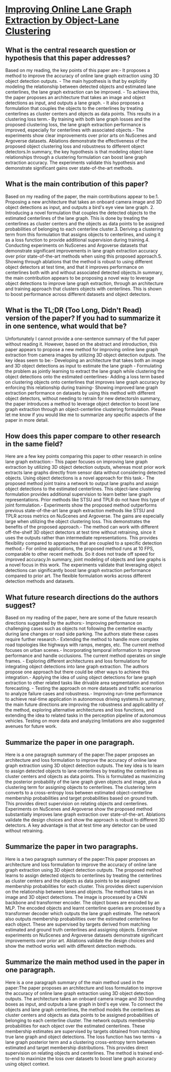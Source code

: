 # [Improving Online Lane Graph Extraction by Object-Lane Clustering](https://arxiv.org/abs/2307.10947)

## What is the central research question or hypothesis that this paper addresses?

 Based on my reading, the key points of this paper are:- It proposes a method to improve the accuracy of online lane graph extraction using 3D object detection outputs. - The main hypothesis is that by explicitly modeling the relationship between detected objects and estimated lane centerlines, the lane graph extraction can be improved. - To achieve this, the paper proposes an architecture that takes an image and object detections as input, and outputs a lane graph. - It also proposes a formulation that couples the objects to the centerlines by treating centerlines as cluster centers and objects as data points. This results in a clustering loss term.- By training with both lane graph losses and the proposed clustering loss, the lane graph extraction performance is improved, especially for centerlines with associated objects.- The experiments show clear improvements over prior arts on NuScenes and Argoverse datasets. Ablations demonstrate the effectiveness of the proposed object clustering loss and robustness to different object detectors.In summary, the key hypothesis is that modeling object-lane relationships through a clustering formulation can boost lane graph extraction accuracy. The experiments validate this hypothesis and demonstrate significant gains over state-of-the-art methods.


## What is the main contribution of this paper?

 Based on my reading of the paper, the main contributions appear to be:1. Proposing a new architecture that takes an onboard camera image and 3D object detections as input, and outputs a bird's eye view lane graph. 2. Introducing a novel formulation that couples the detected objects to the estimated centerlines of the lane graph. This is done by treating the centerlines as cluster centers and the objects as data points to be assigned probabilities of belonging to each centerline cluster.3. Deriving a clustering term from this formulation that assigns objects to centerlines, and using it as a loss function to provide additional supervision during training.4. Conducting experiments on NuScenes and Argoverse datasets that demonstrate significant improvements in lane graph extraction accuracy over prior state-of-the-art methods when using this proposed approach.5. Showing through ablations that the method is robust to using different object detectors at test time, and that it improves performance on centerlines both with and without associated detected objects.In summary, the main contribution appears to be proposing a novel way to leverage object detections to improve lane graph extraction, through an architecture and training approach that clusters objects with centerlines. This is shown to boost performance across different datasets and object detectors.


## What is the TL;DR (Too Long, Didn't Read) version of the paper? If you had to summarize it in one sentence, what would that be?

 Unfortunately I cannot provide a one-sentence summary of the full paper without reading it. However, based on the abstract and introduction, this paper appears to propose a new method for improving online lane graph extraction from camera images by utilizing 3D object detection outputs. The key ideas seem to be:- Developing an architecture that takes both an image and 3D object detections as input to estimate the lane graph - Formulating the problem as jointly learning to extract the lane graph while clustering the object detections onto the estimated centerlines- Adding a loss term based on clustering objects onto centerlines that improves lane graph accuracy by enforcing this relationship during training- Showing improved lane graph extraction performance on datasets by using this method with different object detectors, without needing to retrain for new detectorsIn summary, the paper introduces a method to leverage object detection to boost lane graph extraction through an object-centerline clustering formulation. Please let me know if you would like me to summarize any specific aspects of the paper in more detail.


## How does this paper compare to other research in the same field?

 Here are a few key points comparing this paper to other research in online lane graph extraction:- This paper focuses on improving lane graph extraction by utilizing 3D object detection outputs, whereas most prior work extracts lane graphs directly from sensor data without considering detected objects. Using object detections is a novel approach for this task.- The proposed method joint trains a network to output lane graphs and assign object detections to the estimated centerlines. This object-lane clustering formulation provides additional supervision to learn better lane graph representations. Prior methods like STSU and TPLR do not have this type of joint formulation.- Experiments show the proposed method outperforms previous state-of-the-art lane graph extraction methods like STSU and TPLR across metrics on NuScenes and Argoverse. The gains are especially large when utilizing the object clustering loss. This demonstrates the benefits of the proposed approach.- The method can work with different off-the-shelf 3D object detectors at test time without retraining, since it uses the outputs rather than intermediate representations. This provides flexibility compared to approaches that are coupled to a specific detection method.- For online applications, the proposed method runs at 10 FPS, comparable to other recent methods. So it does not trade off speed for improved accuracy.In summary, joint modeling of objects and lane graphs is a novel focus in this work. The experiments validate that leveraging object detections can significantly boost lane graph extraction performance compared to prior art. The flexible formulation works across different detection methods and datasets.


## What future research directions do the authors suggest?

 Based on my reading of the paper, here are some of the future research directions suggested by the authors:- Improving performance on challenging cases such as objects not following the centerline exactly during lane changes or road side parking. The authors state these cases require further research.- Extending the method to handle more complex road topologies like highways with ramps, merges, etc. The current method focuses on urban scenes.- Incorporating temporal information to improve performance and handle occlusions. The current method operates on single frames. - Exploring different architectures and loss formulations for integrating object detections into lane graph extraction. The authors propose one approach but there could be other ways to achieve this integration.- Applying the idea of using object detections for lane graph extraction to other related tasks like drivable area segmentation and motion forecasting. - Testing the approach on more datasets and traffic scenarios to analyze failure cases and robustness.- Improving run-time performance to achieve real-time application in autonomous driving systems.In summary, the main future directions are improving the robustness and applicability of the method, exploring alternative architectures and loss functions, and extending the idea to related tasks in the perception pipeline of autonomous vehicles. Testing on more data and analyzing limitations are also suggested avenues for future work.


## Summarize the paper in one paragraph.

 Here is a one paragraph summary of the paper:The paper proposes an architecture and loss formulation to improve the accuracy of online lane graph extraction using 3D object detection outputs. The key idea is to learn to assign detected objects to lane centerlines by treating the centerlines as cluster centers and objects as data points. This is formulated as maximizing the posterior probability of the lane graph given objects and image, plus a clustering term for assigning objects to centerlines. The clustering term converts to a cross-entropy loss between estimated object-centerline membership probabilities and target probabilities based on ground truth. This provides direct supervision on relating objects and centerlines. Experiments on NuScenes and Argoverse show the proposed method substantially improves lane graph extraction over state-of-the-art. Ablations validate the design choices and show the approach is robust to different 3D detectors. A key advantage is that at test time any detector can be used without retraining.


## Summarize the paper in two paragraphs.

 Here is a two paragraph summary of the paper:This paper proposes an architecture and loss formulation to improve the accuracy of online lane graph extraction using 3D object detection outputs. The proposed method learns to assign detected objects to centerlines by treating the centerlines as cluster centers and the objects as data points to be assigned membership probabilities for each cluster. This provides direct supervision on the relationship between lanes and objects. The method takes in an image and 3D object detections. The image is processed by a CNN backbone and transformer encoder. The object boxes are encoded by an MLP. The encoded objects and learnt centerline queries are processed by a transformer decoder which outputs the lane graph estimate. The network also outputs membership probabilities over the estimated centerlines for each object. These are supervised by targets derived from matching estimated and ground truth centerlines and assigning objects. Extensive experiments on NuScenes and Argoverse datasets demonstrate significant improvements over prior art. Ablations validate the design choices and show the method works well with different detection methods.


## Summarize the main method used in the paper in one paragraph.

 Here is a one paragraph summary of the main method used in the paper:The paper proposes an architecture and loss formulation to improve the accuracy of online lane graph extraction using 3D object detection outputs. The architecture takes an onboard camera image and 3D bounding boxes as input, and outputs a lane graph in bird's eye view. To connect the objects and lane graph centerlines, the method models the centerlines as cluster centers and objects as data points to be assigned probabilities of belonging to each centerline cluster. The network outputs membership probabilities for each object over the estimated centerlines. These membership estimates are supervised by targets obtained from matching true lane graph and object detections. The loss function has two terms - a lane graph posterior term and a clustering cross-entropy term between estimated and target membership distributions. This provides direct supervision on relating objects and centerlines. The method is trained end-to-end to maximize the loss over datasets to boost lane graph accuracy using object context.
